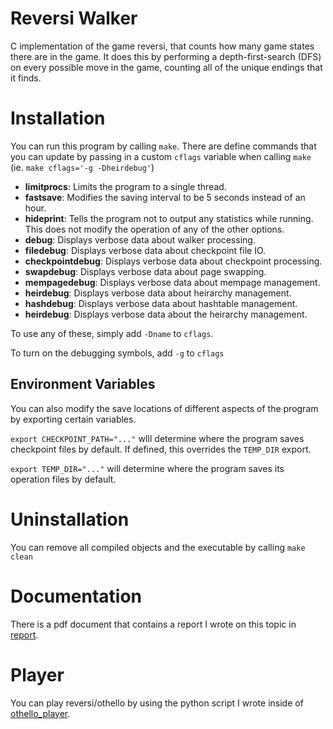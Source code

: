 # Reversi Walker
C implementation of the game reversi, that counts how many game states there are in the game. It does this by performing a depth-first-search (DFS) on every possible move in the game, counting all of the unique endings that it finds.

# Installation
You can run this program by calling `make`. There are define commands that you can update by passing in a custom `cflags` variable when calling `make` (ie. `make cflags='-g -Dheirdebug'`)

- **limitprocs**: Limits the program to a single thread.
- **fastsave**: Modifies the saving interval to be 5 seconds instead of an hour.
- **hideprint**: Tells the program not to output any statistics while running. This does not modify the operation of any of the other options.
- **debug**: Displays verbose data about walker processing.
- **filedebug**: Displays verbose data about checkpoint file IO.
- **checkpointdebug**: Displays verbose data about checkpoint processing.
- **swapdebug**: Displays verbose data about page swapping.
- **mempagedebug**: Displays verbose data about mempage management.
- **heirdebug**: Displays verbose data about heirarchy management.
- **hashdebug**: Displays verbose data about hashtable management.
- **heirdebug**: Displays verbose data about the heirarchy management.

To use any of these, simply add `-Dname` to `cflags`.

To turn on the debugging symbols, add `-g` to `cflags`

## Environment Variables
You can also modify the save locations of different aspects of the program by exporting certain variables.

`export CHECKPOINT_PATH="..."` wIll determine where the program saves checkpoint files by default. If defined, this overrides the `TEMP_DIR` export.

`export TEMP_DIR="..."` will determine where the program saves its operation files by default.

# Uninstallation
You can remove all compiled objects and the executable by calling `make clean`

# Documentation
There is a pdf document that contains a report I wrote on this topic in [report](./report).

# Player
You can play reversi/othello by using the python script I wrote inside of [othello_player](./othello_player).
